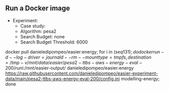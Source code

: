 
## Run a Docker image

 - Experiment: 
   - Case study: 
   - Algorithm: pesa2
   - Search Budget: none
   - Search Budget Threshold: 6000

docker pull danieledipompeo/easier:energy; for i in $(seq 1 31); do docker run -d --log-driver=journald --rm --mount type=tmpfs,destination=/tmp -v /mnt/data/easier/pesa2-ttbs-aws-energy-eval-200/run$i:/mnt/easier-output/ danieledipompeo/easier:energy https://raw.githubusercontent.com/danieledipompeo/easier-experiment-data/main/pesa2-ttbs-aws-energy-eval-200/config.ini modelling-energy; done 

